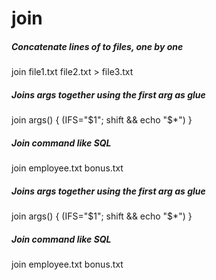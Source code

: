 # join

##### Concatenate lines of to files, one by one

   join  file1.txt file2.txt > file3.txt

##### Joins args together using the first arg as glue

   join args() { (IFS="$1"; shift && echo "$*") }

##### Join command like SQL

   join  employee.txt bonus.txt

##### Joins args together using the first arg as glue

   join args() { (IFS="$1"; shift && echo "$*") }

##### Join command like SQL

   join  employee.txt bonus.txt
